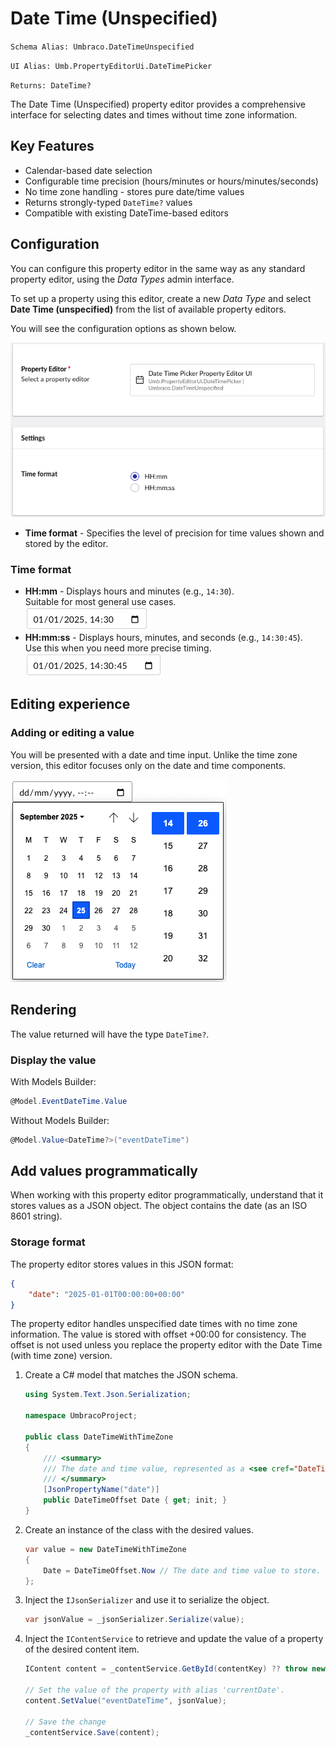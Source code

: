 # Date Time (Unspecified)

`Schema Alias: Umbraco.DateTimeUnspecified`

`UI Alias: Umb.PropertyEditorUi.DateTimePicker`

`Returns: DateTime?`

The Date Time (Unspecified) property editor provides a comprehensive interface for selecting dates and times without time zone information.

## Key Features

- Calendar-based date selection
- Configurable time precision (hours/minutes or hours/minutes/seconds)
- No time zone handling - stores pure date/time values
- Returns strongly-typed `DateTime?` values
- Compatible with existing DateTime-based editors

## Configuration
You can configure this property editor in the same way as any standard property editor, using the *Data Types* admin interface.

To set up a property using this editor, create a new *Data Type* and select **Date Time (unspecified)** from the list of available property editors.

You will see the configuration options as shown below.

![Date Time Unspecified property editor configuration](../built-in-umbraco-property-editors/images/date-time-unspecified-property-editor-config.png)

- **Time format** - Specifies the level of precision for time values shown and stored by the editor.

### Time format

- **HH:mm** - Displays hours and minutes (e.g., `14:30`).  
Suitable for most general use cases.  
![Date Time Unspecified property editor showing time format in HH:mm format (hours and minutes only)](../built-in-umbraco-property-editors/images/date-time-time-format-hhmm.png)
- **HH:mm:ss** - Displays hours, minutes, and seconds (e.g., `14:30:45`).  
Use this when you need more precise timing.  
![Date Time Unspecified property editor showing time format in HH:mm:ss format (hours, minutes, and seconds)](../built-in-umbraco-property-editors/images/date-time-time-format-hhmmss.png)

## Editing experience

### Adding or editing a value

You will be presented with a date and time input. Unlike the time zone version, this editor focuses only on the date and time components.

![Date Time Unspecified property editor interface](../built-in-umbraco-property-editors/images/date-time-unspecified-editor.png)

## Rendering

The value returned will have the type `DateTime?`.

### Display the value

With Models Builder:
```csharp
@Model.EventDateTime.Value
```

Without Models Builder:
```csharp
@Model.Value<DateTime?>("eventDateTime")
```

## Add values programmatically

When working with this property editor programmatically, understand that it stores values as a JSON object. The object contains the date (as an ISO 8601 string).

### Storage format

The property editor stores values in this JSON format:
```json
{
    "date": "2025-01-01T00:00:00+00:00"
}
```

The property editor handles unspecified date times with no time zone information. The value is stored with offset +00:00 for consistency. The offset is not used unless you replace the property editor with the Date Time (with time zone) version.

1. Create a C# model that matches the JSON schema.

    ```csharp
    using System.Text.Json.Serialization;

    namespace UmbracoProject;

    public class DateTimeWithTimeZone
    {
        /// <summary>
        /// The date and time value, represented as a <see cref="DateTimeOffset"/>.
        /// </summary>
        [JsonPropertyName("date")]
        public DateTimeOffset Date { get; init; }
    }
    ```

2. Create an instance of the class with the desired values.
    ```csharp
    var value = new DateTimeWithTimeZone
    {
        Date = DateTimeOffset.Now // The date and time value to store.
    };
    ```
3. Inject the `IJsonSerializer` and use it to serialize the object.
    ```csharp
    var jsonValue = _jsonSerializer.Serialize(value);
    ```
4. Inject the `IContentService` to retrieve and update the value of a property of the desired content item.
    ```csharp
    IContent content = _contentService.GetById(contentKey) ?? throw new Exception("Content not found");

    // Set the value of the property with alias 'currentDate'. 
    content.SetValue("eventDateTime", jsonValue);

    // Save the change
    _contentService.Save(content);
    ```
